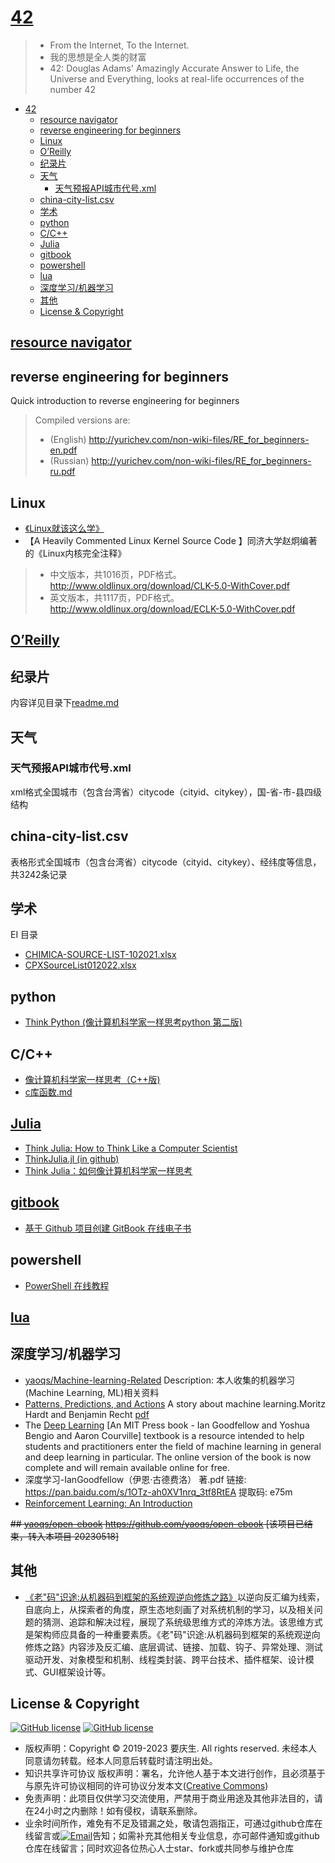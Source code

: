 # [42](https://yaoqs.github.io/42/)
<a id="markdown-42" name="42"></a>


>
> * From the Internet, To the Internet.
> * 我的思想是全人类的财富
> * 42: Douglas Adams' Amazingly Accurate Answer to Life, the Universe and Everything, looks at real-life occurrences of the number 42

<!-- TOC -->

- [42](#42)
  - [resource navigator](#resource-navigator)
  - [reverse engineering for beginners](#reverse-engineering-for-beginners)
  - [Linux](#linux)
  - [O’Reilly](#oreilly)
  - [纪录片](#纪录片)
  - [天气](#天气)
    - [天气预报API城市代号.xml](#天气预报api城市代号xml)
  - [china-city-list.csv](#china-city-listcsv)
  - [学术](#学术)
  - [python](#python)
  - [C/C++](#cc)
  - [Julia](#julia)
  - [gitbook](#gitbook)
  - [powershell](#powershell)
  - [lua](#lua)
  - [深度学习/机器学习](#深度学习机器学习)
  - [其他](#其他)
  - [License \& Copyright](#license--copyright)

<!-- /TOC -->

## [resource navigator](https://yaoqs.github.io/resource-navigator/)
<a id="markdown-resource-navigator" name="resource-navigator"></a>


## reverse engineering for beginners
<a id="markdown-reverse-engineering-for-beginners" name="reverse-engineering-for-beginners"></a>


Quick introduction to reverse engineering for beginners

> Compiled versions are:
>
> * (English) <http://yurichev.com/non-wiki-files/RE_for_beginners-en.pdf>
> * (Russian) <http://yurichev.com/non-wiki-files/RE_for_beginners-ru.pdf>
>

## Linux
<a id="markdown-linux" name="linux"></a>


* [《Linux就该这么学》](https://www.linuxprobe.com/)
* 【A Heavily Commented Linux Kernel Source Code 】同济大学赵炯编著的《Linux内核完全注释》
>
> * 中文版本，共1016页，PDF格式。<http://www.oldlinux.org/download/CLK-5.0-WithCover.pdf>
> * 英文版本，共1117页，PDF格式。<http://www.oldlinux.org/download/ECLK-5.0-WithCover.pdf>

## [O’Reilly](https://www.oreilly.com/)
<a id="markdown-o%E2%80%99reilly" name="o%E2%80%99reilly"></a>


## 纪录片
<a id="markdown-%E7%BA%AA%E5%BD%95%E7%89%87" name="%E7%BA%AA%E5%BD%95%E7%89%87"></a>


内容详见目录下[readme.md](https://github.com/yaoqs/42/blob/master/%E7%BA%AA%E5%BD%95%E7%89%87/README.md)

## 天气
<a id="markdown-%E5%A4%A9%E6%B0%94" name="%E5%A4%A9%E6%B0%94"></a>


### 天气预报API城市代号.xml
<a id="markdown-%E5%A4%A9%E6%B0%94%E9%A2%84%E6%8A%A5api%E5%9F%8E%E5%B8%82%E4%BB%A3%E5%8F%B7.xml" name="%E5%A4%A9%E6%B0%94%E9%A2%84%E6%8A%A5api%E5%9F%8E%E5%B8%82%E4%BB%A3%E5%8F%B7.xml"></a>


xml格式全国城市（包含台湾省）citycode（cityid、citykey），国-省-市-县四级结构

## china-city-list.csv
<a id="markdown-china-city-list.csv" name="china-city-list.csv"></a>


表格形式全国城市（包含台湾省）citycode（cityid、citykey）、经纬度等信息，共3242条记录

## 学术
<a id="markdown-%E5%AD%A6%E6%9C%AF" name="%E5%AD%A6%E6%9C%AF"></a>


EI 目录

* [CHIMICA-SOURCE-LIST-102021.xlsx](https://www.elsevier.com/__data/assets/excel_doc/0020/57116/CHIMICA-SOURCE-LIST-102021.xlsx)
* [CPXSourceList012022.xlsx](https://www.elsevier.com/__data/assets/excel_doc/0007/56392/CPXSourceList012022.xlsx)

## python
<a id="markdown-python" name="python"></a>


* [Think Python (像计算机科学家一样思考python 第二版)](https://www.ctolib.com/docs/sfile/think-python-2e/index.html)

## C/C++
<a id="markdown-c%2Fc%2B%2B" name="c%2Fc%2B%2B"></a>


* [像计算机科学家一样思考（C++版)](https://www.w3cschool.cn/hbvlgw/)
* [c库函数.md](https://github.com/yaoqs/42/blob/master/C%5CC%2B%2B/c%E5%BA%93%E5%87%BD%E6%95%B0.md)

## [Julia](https://julialang.org)
<a id="markdown-julia" name="julia"></a>


* [Think Julia: How to Think Like a Computer Scientist](https://benlauwens.github.io/ThinkJulia.jl/latest/book.html)
* [ThinkJulia.jl (in github)](https://github.com/BenLauwens/ThinkJulia.jl)
* [Think Julia：如何像计算机科学家一样思考](https://blog.csdn.net/m0_37696990/article/details/82710429)

## [gitbook](https://www.gitbook.com/)
<a id="markdown-gitbook" name="gitbook"></a>


* [基于 Github 项目创建 GitBook 在线电子书](http://www.youmeek.com/gitbook-and-github/)

## powershell
<a id="markdown-powershell" name="powershell"></a>


* [PowerShell 在线教程](https://www.pstips.net/powershell-online-tutorials/)

## [lua](https://www.lua.org/)
<a id="markdown-lua" name="lua"></a>


## 深度学习/机器学习
<a id="markdown-%E6%B7%B1%E5%BA%A6%E5%AD%A6%E4%B9%A0%2F%E6%9C%BA%E5%99%A8%E5%AD%A6%E4%B9%A0" name="%E6%B7%B1%E5%BA%A6%E5%AD%A6%E4%B9%A0%2F%E6%9C%BA%E5%99%A8%E5%AD%A6%E4%B9%A0"></a>


* [yaoqs/Machine-learning-Related](https://yaoqs.github.io/Machine-learning-Related) Description: 本人收集的机器学习(Machine Learning, ML)相关资料
* [Patterns, Predictions, and Actions](https://mlstory.org/) A story about machine learning.Moritz Hardt and Benjamin Recht [pdf](https://mlstory.org/pdf/patterns.pdf)
* The [Deep Learning](https://www.deeplearningbook.org/)  [An MIT Press book - Ian Goodfellow and Yoshua Bengio and Aaron Courville]  textbook is a resource intended to help students and practitioners enter the field of machine learning in general and deep learning in particular. The online version of the book is now complete and will remain available online for free.
* 深度学习-IanGoodfellow（伊恩·古德费洛） 著.pdf 链接: <https://pan.baidu.com/s/1OTz-ah0XV1nrq_3tf8RtEA> 提取码: e75m
* [Reinforcement Learning: An Introduction](https://pan.baidu.com/s/1dDnNEnR)

~~## [yaoqs/open-ebook](https://yaoqs.github.io/open-ebook) <https://github.com/yaoqs/open-ebook> [该项目已结束，转入本项目 20230518]~~

## 其他
<a id="markdown-%E5%85%B6%E4%BB%96" name="%E5%85%B6%E4%BB%96"></a>


* [《老"码"识途:从机器码到框架的系统观逆向修炼之路》](https://www.gpdf.net/29353.html)以逆向反汇编为线索，自底向上，从探索者的角度，原生态地刻画了对系统机制的学习，以及相关问题的猜测、追踪和解决过程，展现了系统级思维方式的淬炼方法。该思维方式是架构师应具备的一种重要素质。《老"码"识途:从机器码到框架的系统观逆向修炼之路》内容涉及反汇编、底层调试、链接、加载、钩子、异常处理、测试驱动开发、对象模型和机制、线程类封装、跨平台技术、插件框架、设计模式、GUI框架设计等。

## License & Copyright
<a id="markdown-license-%26-copyright" name="license-%26-copyright"></a>

[![GitHub license](https://badgen.net/github/license/yaoqs/42)](https://github.com/yaoqs/42/blob/master/LICENSE) [![GitHub license](https://img.shields.io/github/license/yaoqs/42.svg)](https://github.com/yaoqs/42/blob/master/LICENSE)

* 版权声明：Copyright © 2019-2023 要庆生. All rights reserved. 未经本人同意请勿转载。经本人同意后转载时请注明出处。
* 知识共享许可协议 版权声明：署名，允许他人基于本文进行创作，且必须基于与原先许可协议相同的许可协议分发本文([Creative Commons](http://creativecommons.org/licenses/by-sa/4.0/ ))
* 免责声明：此项目仅供学习交流使用，严禁用于商业用途及其他非法目的，请在24小时之内删除！如有侵权，请联系删除。
* 业余时间所作，难免有不足及错漏之处，敬请包涵指正，可通过github仓库在线留言或[![Email](http://rescdn.qqmail.com/zh_CN/htmledition/images/function/qm_open/ico_mailme_01.png)](http://mail.qq.com/cgi-bin/qm_share?t=qm_mailme&email=m_L69OroxPj1qqKjrdvq6rX49PY)告知；如需补充其他相关专业信息，亦可邮件通知或github仓库在线留言；同时欢迎各位热心人士star、fork或共同参与维护仓库
